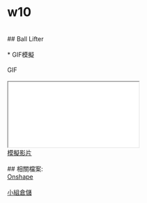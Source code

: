 # w10
</br>
## Ball Lifter
</br>
</br>
* GIF模擬
</br>
</br>
GIF
</br>
</br>
<iframe src=\\\"https://www.youtube.com/watch?v=WOvz0JdcdZI&feature=youtu.be\\\" style=\\\"border: 0; top: 0; left: 0; width: 100%; height: 100%; position: absolute;\\\" allowfullscreen scrolling=\\\"no\\\"></iframe>
</br>
<a href="https://www.youtube.com/watch?v=WOvz0JdcdZI&feature=youtu.be">模擬影片</a>
</br>
</br>
## 相關檔案:
</br>
<a href="https://cad.onshape.com/documents/1f91b5d82f8611ba3ad677e0/w/6abeec5a8972315feea37726/e/f53d1f934906bf4f7927a723">Onshape</a>
</br>
</br>
<a href="https://github.com/s40523117/cd2018/tree/gh-pages/Ball%20lifter">小組倉儲</a>
